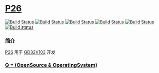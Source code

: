 ﻿# [P26](https://github.com/OS-Q/P26)

[![Build Status](https://github.com/OS-Q/P26/workflows/macos/badge.svg)](https://github.com/OS-Q/P26/actions/workflows/macos.yml)
[![Build Status](https://github.com/OS-Q/P26/workflows/ubuntu/badge.svg)](https://github.com/OS-Q/P26/actions/workflows/ubuntu.yml)
[![Build Status](https://github.com/OS-Q/P26/workflows/windows/badge.svg)](https://github.com/OS-Q/P26/actions/workflows/windows.yml)
[![Build Status](https://github.com/OS-Q/P26/workflows/PlatformIO/badge.svg)](https://github.com/OS-Q/P26/actions/workflows/platformio.yml)
[![Build Status](https://travis-ci.com/OS-Q/P26.svg?branch=master)](https://travis-ci.com/OS-Q/P26)
[![Build status](https://ci.appveyor.com/api/projects/status/onjfmhvg7g6u5dqk?svg=true)](https://ci.appveyor.com/project/Qitas/P26)

### [简介](https://github.com/OS-Q/P26/wiki)

[P26](https://github.com/OS-Q/P26) 用于 [GD32V103](https://github.com/SoCXin/GD32V103) 开发

### [Q = (OpenSource & OperatingSystem) ](http://www.OS-Q.com)
